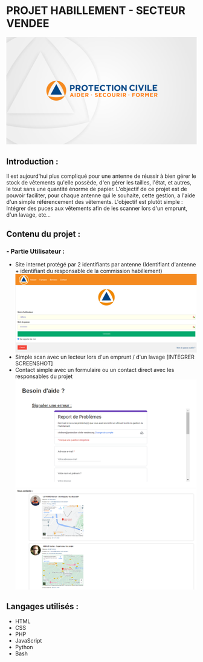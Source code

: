 # PROJET HABILLEMENT - SECTEUR VENDEE

![Banderole de la Protection Civile](SITE/data/images/logos/logo_banderole_1.png)

## Introduction :
Il est aujourd'hui plus compliqué pour une antenne de réussir à bien gérer le stock de vêtements qu'elle possède, d'en gérer les tailles, l'état, et autres, le tout sans une quantité énorme de papier. L'objectif de ce projet est de pouvoir faciliter, pour chaque antenne qui le souhaite, cette gestion, a l'aide d'un simple référencement des vêtements. L'objectif est plutôt simple : Intégrer des puces aux vêtements afin de les scanner lors d'un emprunt, d'un lavage, etc...

## Contenu du projet :
### - Partie Utilisateur :
* Site internet protégé par 2 identifiants par antenne (Identifiant d'antenne + identifiant du responsable de la commission habillement)
![Screenshot du menu de connexion](SITE/data/images/screenshots/preview_login_other.png)
* Simple scan avec un lecteur lors d'un emprunt / d'un lavage
[INTEGRER SCREENSHOT]
* Contact simple avec un formulaire ou un contact direct avec les responsables du projet
![Screenshot du formulaire de contact](SITE/data/images/screenshots/preview_contact_form.png)
![Screenshot des cartes de contact](SITE/data/images/screenshots/preview_contact_cards.png)

## Langages utilisés :

 - HTML
 - CSS
 - PHP
 - JavaScript
 - Python
 - Bash